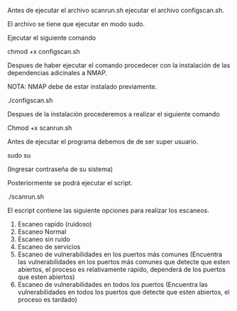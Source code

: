 Antes de ejecutar el archivo scanrun.sh ejecutar el archivo configscan.sh.

El archivo se tiene que ejecutar en modo sudo.

Ejecutar el siguiente comando 

chmod +x configscan.sh

Despues de haber ejecutar el comando procedecer con la instalación de las dependencias adicinales a NMAP.

NOTA: NMAP debe de estar instalado previamente.

./configscan.sh

Despues de la instalación procederemos a realizar el siguiente comando 

Chmod +x scanrun.sh

Antes de ejecutar el programa debemos de de ser super usuario.

sudo su 

(Ingresar contraseña de su sistema)

Posteriormente se  podrá ejecutar el script.

./scanrun.sh


El escript contiene las siguiente opciones para realizar los escaneos.

1) Escaneo rapido (ruidoso)
2) Escaneo Normal
3) Escaneo sin ruido
4) Escaneo de servicios
5) Escaneo de vulnerabilidades en los puertos más comunes  (Encuentra las vulnerabilidades en los puertos más comunes que detecte que esten abiertos, el proceso es relativamente rapido, dependerá de los puertos que esten abiertos)
6) Escaneo de vulnerabilidades en todos los puertos   (Encuentra las vulnerabilidades en todos los puertos que detecte que esten abiertos, el proceso es tardado)


